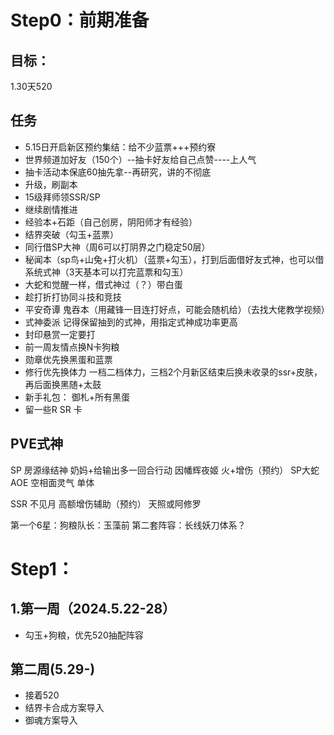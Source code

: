 Step0：前期准备
====
目标：
---
1.30天520


任务
---
* 5.15日开启新区预约集结：给不少蓝票+++预约寮
* 世界频道加好友（150个）--抽卡好友给自己点赞----上人气
* 抽卡活动本保底60抽先拿--再研究，讲的不彻底
* 升级，刷副本
* 15级拜师领SSR/SP
* 继续剧情推进
* 经验本+石距（自己创房，阴阳师才有经验）
* 结界突破（勾玉+蓝票）
* 同行借SP大神（周6可以打阴界之门稳定50层）
* 秘闻本（sp鸟+山兔+打火机）（蓝票+勾玉），打到后面借好友式神，也可以借系统式神（3天基本可以打完蓝票和勾玉）
* 大蛇和觉醒一样，借式神过（？）带白蛋
* 趁打折打协同斗技和竞技
* 平安奇谭 鬼吞本（用藏锋一目连打好点，可能会随机给）（去找大佬教学视频）
* 式神委派 记得保留抽到的式神，用指定式神成功率更高
* 封印悬赏一定要打
* 前一周友情点换N卡狗粮
* 勋章优先换黑蛋和蓝票
* 修行优先换体力 一档二档体力，三档2个月新区结束后换未收录的ssr+皮肤，再后面换黑随+太鼓
* 新手礼包： 御札+所有黑蛋
* 留一些R SR 卡


PVE式神
--
SP
房源缘结神 奶妈+给输出多一回合行动
因幡辉夜姬 火+增伤（预约）
SP大蛇 AOE
空相面灵气 单体

SSR
不见月 高额增伤辅助（预约）
天照或阿修罗

第一个6星：狗粮队长：玉藻前
第二套阵容：长线妖刀体系？

Step1：
=====
1.第一周（2024.5.22-28）
--
* 勾玉+狗粮，优先520抽配阵容

第二周(5.29-)
--
* 接着520
* 结界卡合成方案导入
* 御魂方案导入
